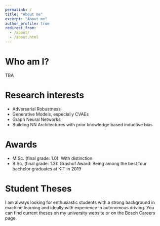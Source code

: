 ```yaml
---
permalink: /
title: "About me"
excerpt: "About me"
author_profile: true
redirect_from: 
  - /about/
  - /about.html
---
```


Who am I?
======
TBA

Research interests
======
* Adversarial Robustness
* Generative Models, especially CVAEs
* Graph Neural Networks
* Building NN Architectures with prior knowledge based inductive bias

Awards
======
* M.Sc. (final grade: 1.0): With distinction
* B.Sc. (final grade: 1.3): Grashof Award: Being among the best four bachelor graduates at KIT in 2019

Student Theses
======
I am always looking for enthusiastic students with a strong background in machine learning and ideally with experience in autonomous driving.
You can find current theses on my university website or on the Bosch Careers page.